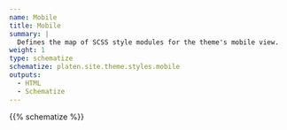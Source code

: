 ```yaml
---
name: Mobile
title: Mobile
summary: |
  Defines the map of SCSS style modules for the theme's mobile view.
weight: 1
type: schematize
schematize: platen.site.theme.styles.mobile
outputs:
  - HTML
  - Schematize
---
```


{{% schematize %}}
